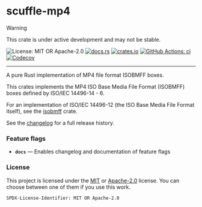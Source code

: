 <!-- cargo-sync-rdme title [[ -->
# scuffle-mp4
<!-- cargo-sync-rdme ]] -->

> [!WARNING]  
> This crate is under active development and may not be stable.

<!-- cargo-sync-rdme badge [[ -->
![License: MIT OR Apache-2.0](https://img.shields.io/crates/l/scuffle-mp4.svg?style=flat-square)
[![docs.rs](https://img.shields.io/docsrs/scuffle-mp4.svg?logo=docs.rs&style=flat-square)](https://docs.rs/scuffle-mp4)
[![crates.io](https://img.shields.io/crates/v/scuffle-mp4.svg?logo=rust&style=flat-square)](https://crates.io/crates/scuffle-mp4)
[![GitHub Actions: ci](https://img.shields.io/github/actions/workflow/status/scufflecloud/scuffle/ci.yaml.svg?label=ci&logo=github&style=flat-square)](https://github.com/scufflecloud/scuffle/actions/workflows/ci.yaml)
[![Codecov](https://img.shields.io/codecov/c/github/scufflecloud/scuffle.svg?label=codecov&logo=codecov&style=flat-square)](https://codecov.io/gh/scufflecloud/scuffle)
<!-- cargo-sync-rdme ]] -->

---

<!-- cargo-sync-rdme rustdoc [[ -->
A pure Rust implementation of MP4 file format ISOBMFF boxes.

This crates implements the MP4 ISO Base Media File Format (ISOBMFF) boxes defined by ISO/IEC 14496-14 - 6.

For an implementation of ISO/IEC 14496-12 (the ISO Base Media File Format itself), see the [isobmff](https://crates.io/crates/isobmff) crate.

See the [changelog](./CHANGELOG.md) for a full release history.

### Feature flags

* **`docs`** —  Enables changelog and documentation of feature flags

### License

This project is licensed under the [MIT](./LICENSE.MIT) or [Apache-2.0](./LICENSE.Apache-2.0) license.
You can choose between one of them if you use this work.

`SPDX-License-Identifier: MIT OR Apache-2.0`
<!-- cargo-sync-rdme ]] -->
